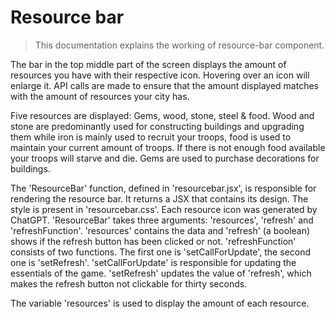 # Resource bar
> This documentation explains the working of resource-bar component.

The bar in the top middle part of the screen displays the amount of resources you have with their respective icon.
Hovering over an icon will enlarge it. API calls are made to ensure that the amount displayed matches with the amount of resources your city has.

Five resources are displayed: Gems, wood, stone, steel & food. Wood and stone are predominantly used for constructing buildings and upgrading them while iron is mainly used to recruit your troops, food is used to maintain your current amount of troops. 
If there is not enough food available your troops will starve and die. Gems are used to purchase decorations for buildings.

The 'ResourceBar' function, defined in 'resourcebar.jsx', is responsible for rendering the resource bar. It returns a JSX that contains its design. The style is present in 'resourcebar.css'.
Each resource icon was generated by ChatGPT. 'ResourceBar' takes three arguments: 'resources', 'refresh' and 'refreshFunction'. 
'resources' contains the data and 'refresh' (a boolean) shows if the refresh button has been clicked or not. 'refreshFunction' consists of two functions. The first one is 'setCallForUpdate', the second one is 'setRefresh'.
'setCallForUpdate' is responsible for updating the essentials of the game. 'setRefresh' updates the value of 'refresh', which makes the refresh button not clickable for thirty seconds. 

The variable 'resources' is used to display the amount of each resource.